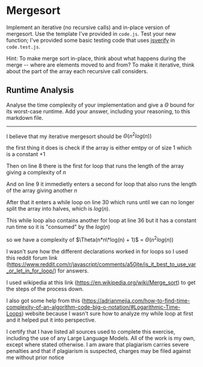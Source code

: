 # Mergesort

Implement an iterative (no recursive calls) and in-place version of mergesort.
Use the template I've provided in `code.js`. Test your new function; I've
provided some basic testing code that uses
[jsverify](https://jsverify.github.io/) in `code.test.js`.

Hint: To make merge sort in-place, think about what happens during the merge --
where are elements moved to and from? To make it iterative, think about the
part of the array each recursive call considers.

## Runtime Analysis

Analyse the time complexity of your implementation and give a $\Theta$ bound for
its worst-case runtime. Add your answer, including your reasoning, to this
markdown file.

-------------------------------------------------

I believe that my iterative mergesort should be $\Theta(n^2log(n))$

the first thing it does is check if the array is either emtpy or of size 1 which is a constant +1

Then on line 8 there is the first for loop that runs the length of the array giving a complexity of $n$

And on line 9 it immedietly enters a second for loop that also runs the length of the array giving another $n$

After that it enters a while loop on line 30 which runs until we can no longer split the array into halves, which is $log(n)$.  

This while loop also contains another for loop at line 36 but it has a constant run time so it is "consumed" by the $log(n)$

so we have a complexity of $\Theta(n*n\*log(n) + 1)$ = $\Theta(n^2log(n))$


I wasn't sure how the different declarations worked in for loops so I used this reddit forum link (https://www.reddit.com/r/javascript/comments/a50jte/is_it_best_to_use_var_or_let_in_for_loop/) for answers.

I used wikipedia at this link (https://en.wikipedia.org/wiki/Merge_sort) to get the steps of the process down.

I also got some help from this (https://adrianmejia.com/how-to-find-time-complexity-of-an-algorithm-code-big-o-notation/#Logarithmic-Time-Loops) website because I wasn't sure how to analyze my while loop at first and it helped put it into perspective.

I certify that I have listed all sources used to complete this exercise, including the use of any Large Language Models. All of the work is my own, except where stated otherwise. I am aware that plagiarism carries severe penalties and that if plagiarism is suspected, charges may be filed against me without prior notice
